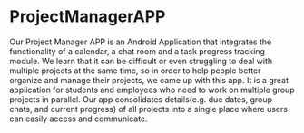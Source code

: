 # ProjectManagerAPP
Our Project Manager APP is an Android Application that integrates the functionality of a calendar, a chat room and a task progress tracking module. We learn that it can be difficult or even struggling to deal with multiple projects at the same time, so in order to help people better organize and manage their projects, we came up with this app. It is a great application for students and employees who need to work on multiple group projects in parallel. Our app consolidates details(e.g. due dates, group chats, and current progress) of all projects into a single place where users can easily access and communicate. 
